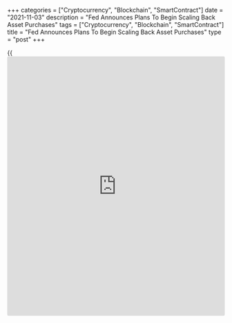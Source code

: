 +++
categories = ["Cryptocurrency", "Blockchain", "SmartContract"]
date = "2021-11-03"
description = "Fed Announces Plans To Begin Scaling Back Asset Purchases"
tags = ["Cryptocurrency", "Blockchain", "SmartContract"]
title = "Fed Announces Plans To Begin Scaling Back Asset Purchases"
type = "post"
+++

{{<iframe id="large-banner" src="https://www.bounty.group/#slide=4.0" width="100%" height="600" scrolling="no" style="border: 0px solid rgb(216, 221, 230); border-radius: 3px;">}}

In a widely expected move, the Federal Reserve announced Wednesday that
is has decided to begin scaling back its asset purchases later this
month.

The Fed said it plans to reduce its $120 billion in monthly bond
purchases by $15 billion per month, citing the substantial further
progress the [economy][1] has made toward its goals of maximum
employment and price stability.

Reflecting the move, the Fed plans to increase its holdings of Treasury
securities by at least $70 billion per month and of agency mortgage-
backed securities by at least $35 billion per month beginning later this
month.

Beginning in December, the central bank will increase its holdings of
Treasury securities by at least $60 billion per month and of agency
mortgage-backed securities by at least $30 billion per month.

The Fed expects similar reductions in the pace of net asset purchases
will likely be appropriate each month but said it is prepared to adjust
the pace of purchases if warranted by changes in the economic outlook.

"At first glance, the reluctance to pre-announce the whole month-to-
month tapering plan with an end date for mid-2022 could be considered
dovish," Paul Ashworth, Chief U.S. Economist at Capital Economics.

He added, "But the alternative is that some hawkish officials might want
to speed up the taper early next year, particularly if inflation
continues to run hotter than expected."

In the statement announcing the decision, the Fed said indicators of
economic activity and employment have continued to strengthen amid
progress on Covid-19 vaccinations and strong [policy](https://www.fintechee.com/policy/) support.

The statement also acknowledged supply and demand imbalances related to
the pandemic and the reopening of the economy have contributed to
sizable price increases in some sectors, although the Fed continued to
describe the factors leading to elevated inflation as transitory.

The Fed noted risks to the economic outlook remain but predicted
progress on vaccinations and an easing of supply constraints would lead
to continued gains in economic activity and employment as well as a
reduction in inflation.

Along with the plan to begin reducing its asset purchases, the Fed also
announced its widely expected decision to keep the target range for the
federal funds rate at 0 to 1/4 percent.

The central bank said it expects interest rates to remain at near-zero
levels until labor market conditions have reached levels consistent with
its assessments of maximum employment and inflation is on track to
moderately exceed 2 percent for some time.

"While [markets][2] are betting the Fed will be forced to raise rates
rapidly after it tapers its QE program, the statement maintained clear
guidance on the federal funds rate remaining at the effective lower
bound," said Gregory Daco, Chief U.S. Economist at Oxford Economics.

He added, "We continue to expect the Fed will wait until December 2022
to proceed with rate liftoff, but we can't ignore the risk of a [policy](https://www.fintechee.com/policy/)
mistake with the Fed tightening too early in the face of supply-driven
inflation."

In his post-meeting press conference, Fed Chair Jerome Powell stressed
that the decision to begin tapering asset purchases does not reflect a
direct signal regarding interest rate [policy](https://www.fintechee.com/policy/).

"We continue to articulate a different and more stringent test for the
economic conditions that would need to be met before raising the federal
funds rate," Powell said.

Powell argued there is still ground to cover to reach maximum employment
both in [terms](https://www.fintechee.com/terms/) of employment and participation.

For comments and feedback [contact](https://www.playgroundfx.com/contact/): editorial@rtt[news](https://www.letsplayfx.com/blog/forex-news-website/).com

[Economic News][1]

 **What parts of the world are seeing the best (and worst) economic
performances lately? Click[here][3] to check out our [Econ Scorecard][3]
and find out! See up-to-the-moment [ranking](https://www.playgroundfx.com/blog/crypto-exchange-ranking/)s for the best and worst
performers in [GDP][4], [unemployment rate][5], [inflation][6] and much
more.**

   1. www.rtt[news](https://www.letsplayfx.com/blog/forex-news-website/).com/Content/EconomicNews.aspx
   2. www.rtt[news](https://www.letsplayfx.com/blog/forex-news-website/).com/Content/Markets.aspx
   3. www.rtt[news](https://www.letsplayfx.com/blog/forex-news-website/).com/economic-scorecard/world-rank/PPI/highest-performance.aspx
   4. www.rtt[news](https://www.letsplayfx.com/blog/forex-news-website/).com/economic-scorecard/world-rank/GDP/highest-performance.aspx
   5. www.rtt[news](https://www.letsplayfx.com/blog/forex-news-website/).com/economic-scorecard/world-rank/unemployment-rate/lowest-performance.aspx
   6. www.rtt[news](https://www.letsplayfx.com/blog/forex-news-website/).com/economic-scorecard/world-rank/CPI/highest-performance.aspx